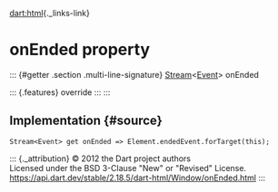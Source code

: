 [dart:html](../../dart-html/dart-html-library){._links-link}

onEnded property
================

::: {#getter .section .multi-line-signature}
[Stream](../../dart-async/stream-class)\<[Event](../event-class)\>
onEnded

::: {.features}
override
:::
:::

Implementation {#source}
--------------

``` {.language-dart data-language="dart"}
Stream<Event> get onEnded => Element.endedEvent.forTarget(this);
```

::: {._attribution}
© 2012 the Dart project authors\
Licensed under the BSD 3-Clause \"New\" or \"Revised\" License.\
<https://api.dart.dev/stable/2.18.5/dart-html/Window/onEnded.html>
:::
